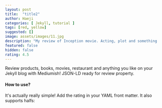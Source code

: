 ```yaml
---
layout: post
title:  "title2"
author: Haeji
categories: [ Jekyll, tutorial ]
tags: [red, yellow]
suggested: []
image: assets/images/11.jpg
description: "My review of Inception movie. Acting, plot and something else in this short description."
featured: false
hidden: false
rating: 4.5
---
```


Review products, books, movies, restaurant and anything you like on your Jekyll blog with Mediumish! JSON-LD ready for review property.

#### How to use?

It's actually really simple! Add the rating in your YAML front matter. It also supports halfs:


